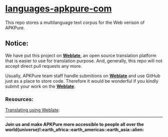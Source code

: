 # [languages-apkpure-com](https://translate.apkpure.com/projects/apkpure/apkpurecom/)
This repo stores a multilanguage text corpus for the Web verison of APKPure.

## Notice:
We have put this project on <b>[Weblate](https://translate.apkpure.com/projects/apkpure/apkpurecom/)</b>, an open source translation platform that is easier to use for translation purpose. And, generally, this repo will not accept direct pull requests any more.

Usually, APKPure team staff handle submitions on <b>[Weblate](https://translate.apkpure.com/projects/apkpure/apkpurecom/)</b> and use GitHub just as a place to store code. Therefore it would be wonderful if you kindly submit your work on the <b>[Weblate](https://translate.apkpure.com/projects/apkpure/apkpurecom/)</b>. 

### Resources:
[Translating using Weblate](https://docs.weblate.org/en/weblate-2.4/user/translating.html).
<hr>
<b>Join us and make APKPure more accessible to people all over the world(universe)!:earth_africa::earth_americas::earth_asia::alien:</b>
